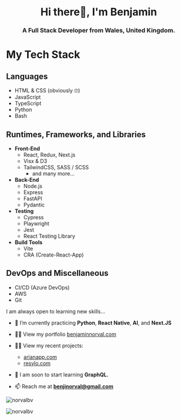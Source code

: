 <h1 align="center">Hi there👋, I'm Benjamin</h1>
<h3 align="center">A Full Stack Developer from Wales, United Kingdom.</h3>

# My Tech Stack

## Languages
- HTML & CSS (obviously 🙄)
- JavaScript
- TypeScript
- Python
- Bash

## Runtimes, Frameworks, and Libraries
- **Front-End**
  - React, Redux, Next.js
  - Visx & D3
  - TailwindCSS, SASS / SCSS
    - and many more...
- **Back-End**
  - Node.js
  - Express
  - FastAPI
  - Pydantic
- **Testing**
  - Cypress
  - Playwright
  - Jest
  - React Testing Library
- **Build Tools**
  - Vite
  - CRA (Create-React-App)

## DevOps and Miscellaneous
- CI/CD (Azure DevOps)
- AWS
- Git

I am always open to learning new skills...
- 🌱 I’m currently practicing **Python**, **React Native**, **AI**, and **Next.JS**

- 👨‍💻 View my portfolio [benjaminnorval.com](https://benjaminnorval.com)
- 👨‍💻 View my recent projects:
  -  [arianapp.com](https://arianapp.com)
  -  [resylo.com](https://resylo.com)

- 🌱 I am soon to start learning **GraphQL.**

- 📫 Reach me at **benjinorval@gmail.com**


<p align="left"> <img src="https://komarev.com/ghpvc/?username=norvalbv&label=Profile%20views&color=0e75b6&style=flat" alt="norvalbv" /> </p>

<p><img align="left" src="https://github-readme-stats.vercel.app/api/top-langs?username=norvalbv&show_icons=true&locale=en&layout=compact" alt="norvalbv" /></p>
